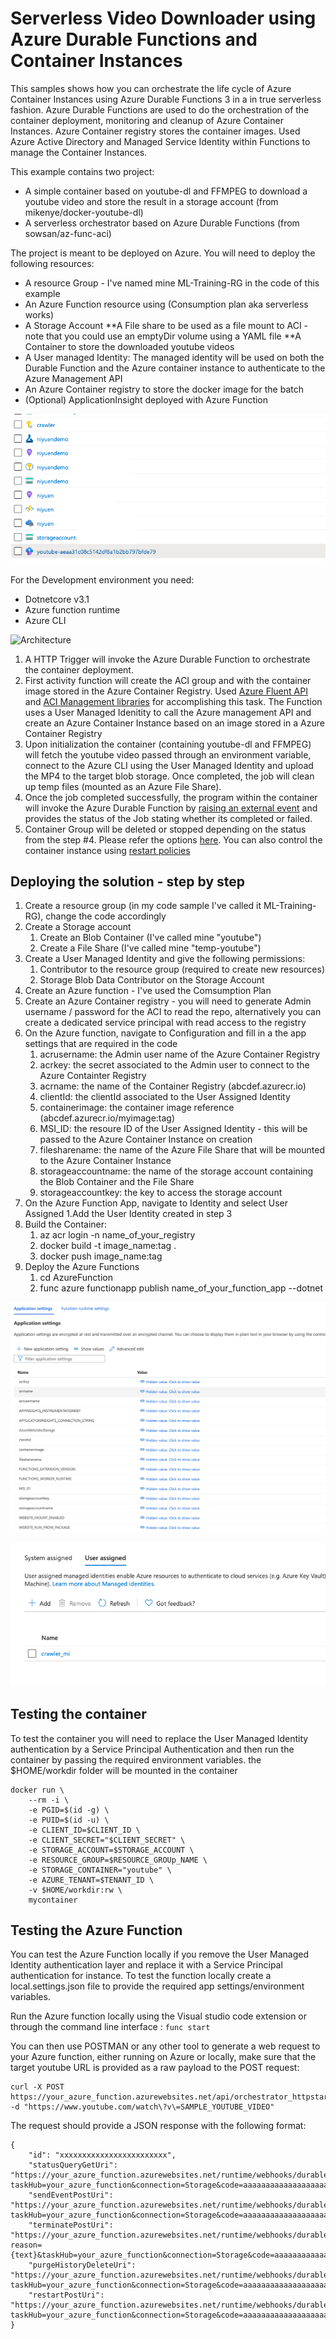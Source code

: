 # Serverless Video Downloader using Azure Durable Functions and Container Instances

This samples shows how you can orchestrate the life cycle of Azure Container Instances using Azure Durable Functions 3 in a in true serverless fashion. Azure Durable Functions are used to do the orchestration of the container deployment, monitoring and cleanup of Azure Container Instances. Azure Container registry stores the container images. Used Azure Active Directory and Managed Service Identity within Functions to manage the Container Instances.

This example contains two project:

* A simple container based on youtube-dl and FFMPEG to download a youtube video and store the result in a storage account (from mikenye/docker-youtube-dl)
* A serverless orchestrator based on Azure Durable Functions (from sowsan/az-func-aci)

The project is meant to be deployed on Azure. You will need to deploy the following resources:

* A resource Group - I've named mine ML-Training-RG in the code of this example
* An Azure Function resource using (Consumption plan aka serverless works)
* A Storage Account
    **A File share to be used as a file mount to ACI - note that you could use an emptyDir volume using a YAML file
    **A Container to store the downloaded youtube videos
* A User managed Identity: The managed identity will be used on both the Durable Function and the Azure container instance to authenticate to the Azure Management API
* An Azure Container registry to store the docker image for the batch
* (Optional) ApplicationInsight deployed with Azure Function

![alt text](./img/AzureResources.png "Azure Resources")

For the Development environment you need:

* Dotnetcore v3.1
* Azure function runtime
* Azure CLI


![Architecture](https://github.com/sowsan/az-func-aci/blob/master/durable_func_aci.png)
1. A HTTP Trigger will invoke the Azure Durable Function to orchestrate the container deployment.
1. First activity function will create the ACI group and with the container image stored in the Azure Container Registry. Used [Azure Fluent API](https://github.com/Azure/azure-libraries-for-net) and [ACI Management libraries](https://docs.microsoft.com/dotnet/api/overview/azure/containerinstance?view=azure-dotnet) for accomplishing this task. The Function uses a User Managed Idenitity to call the Azure management API and create an Azure Container Instance based on an image stored in a Azure Container Registry
1. Upon initialization the container (containing youtube-dl and FFMPEG) will fetch the youtube video passed through an environment variable, connect to the Azure CLI using the User Managed Identity and upload the MP4 to the target blob storage. Once completed, the job will clean up temp files (mounted as an Azure File Share).
1. Once the job completed successfully, the program within the container will invoke the Azure Durable Function by [raising an external event](https://docs.microsoft.com/azure/azure-functions/durable/durable-functions-external-events?tabs=csharp) and provides the status of the Job stating whether its completed or failed.
1. Container Group will be deleted or stopped depending on the status from the step #4. Please refer the options [here](https://docs.microsoft.com/azure/container-instances/container-instances-stop-start). You can also control the container instance using [restart policies](https://docs.microsoft.com/azure/container-instances/container-instances-restart-policy)

## Deploying the solution - step by step

1. Create a resource group (in my code sample I've called it ML-Training-RG), change the code accordingly
1. Create a Storage account
    1. Create an Blob Container (I've called mine "youtube")
    1. Create a File Share (I've called mine "temp-youtube")
1. Create a User Managed Identity and give the following permissions:
    1. Contributor to the resource group (required to create new resources)
    1. Storage Blob Data Contributor on the Storage Account
1. Create an Azure function - I've used the Comsumption Plan
1. Create an Azure Container registry - you will need to generate Admin username / password for the ACI to read the repo, alternatively you can create a dedicated service principal with read access to the registry
1. On the Azure function, navigate to Configuration and fill in a the app settings that are required in the code
    1. acrusername: the Admin user name of the Azure Container Registry
    1. acrkey: the secret associated to the Admin user to connect to the Azure Containter Registry
    1. acrname: the name of the Container Registry (abcdef.azurecr.io)
    1. clientId: the clientId associated to the User Assigned Identity
    1. containerimage: the container image reference (abcdef.azurecr.io/myimage:tag)
    1. MSI_ID: the resoure ID of the User Assigned Identity - this will be passed to the Azure Container Instance on creation
    1. filesharename: the name of the Azure File Share that will be mounted to the Azure Container Instance
    1. storageaccountname: the name of the storage account containing the Blob Container and the File Share
    1. storageaccountkey: the key to access the storage account
1. On the Azure Function App, navigate to Identity and select User Assigned
    1.Add the User Identity created in step 3
1. Build the Container:
    1. az acr login -n name_of_your_registry
    1. docker build -t image_name:tag .
    1. docker push image_name:tag
1. Deploy the Azure Functions
    1. cd AzureFunction
    1. func azure functionapp publish name_of_your_function_app --dotnet

![alt text](./img/AppSettings.png "App Settings")

![alt text](./img/UserAssignedIdentity.png "User Assigned Identity")

## Testing the container
To test the container you will need to replace the User Managed Identity authentication by a Service Principal Authentication and then run the container by passing the required environment variables. the $HOME/workdir folder will be mounted in the container
```
docker run \
    --rm -i \
    -e PGID=$(id -g) \
    -e PUID=$(id -u) \
    -e CLIENT_ID=$CLIENT_ID \
    -e CLIENT_SECRET="$CLIENT_SECRET" \
    -e STORAGE_ACCOUNT=$STORAGE_ACCOUNT \
    -e RESOURCE_GROUP=$RESOURCE_GROUp_NAME \
    -e STORAGE_CONTAINER="youtube" \
    -e AZURE_TENANT=$TENANT_ID \
    -v $HOME/workdir:rw \
    mycontainer
```

## Testing the Azure Function

You can test the Azure Function locally if you remove the User Managed Identity authentication layer and replace it with a Service Principal authentication for instance. To test the function locally create a local.settings.json file to provide the required app settings/environment variables.

Run the Azure function locally using the Visual studio code extension or through the command line interface : `func start`

You can then use POSTMAN or any other tool to generate a web request to your Azure function, either running on Azure or locally, make sure that the target youtube URL is provided as a raw payload to the POST request:

```
curl -X POST https://your_azure_function.azurewebsites.net/api/orchestrator_httpstart -d "https://www.youtube.com/watch\?v\=SAMPLE_YOUTUBE_VIDEO"
```
The request should provide a JSON response with the following format:

```
{
    "id": "xxxxxxxxxxxxxxxxxxxxxxxx",
    "statusQueryGetUri": "https://your_azure_function.azurewebsites.net/runtime/webhooks/durabletask/instances/xxxxxxxxxxxxxxxxxxxxxxxx?taskHub=your_azure_function&connection=Storage&code=aaaaaaaaaaaaaaaaaaaaaaaaaaaaaaaaaaaa==",
    "sendEventPostUri": "https://your_azure_function.azurewebsites.net/runtime/webhooks/durabletask/instances/xxxxxxxxxxxxxxxxxxxxxxxx/raiseEvent/{eventName}?taskHub=your_azure_function&connection=Storage&code=aaaaaaaaaaaaaaaaaaaaaaaaaaaaaaaaaaaa==",
    "terminatePostUri": "https://your_azure_function.azurewebsites.net/runtime/webhooks/durabletask/instances/xxxxxxxxxxxxxxxxxxxxxxxx/terminate?reason={text}&taskHub=your_azure_function&connection=Storage&code=aaaaaaaaaaaaaaaaaaaaaaaaaaaaaaaaaaaa==",
    "purgeHistoryDeleteUri": "https://your_azure_function.azurewebsites.net/runtime/webhooks/durabletask/instances/xxxxxxxxxxxxxxxxxxxxxxxx?taskHub=your_azure_function&connection=Storage&code=aaaaaaaaaaaaaaaaaaaaaaaaaaaaaaaaaaaa==",
    "restartPostUri": "https://your_azure_function.azurewebsites.net/runtime/webhooks/durabletask/instances/xxxxxxxxxxxxxxxxxxxxxxxx/restart?taskHub=your_azure_function&connection=Storage&code=aaaaaaaaaaaaaaaaaaaaaaaaaaaaaaaaaaaa=="
}
```

